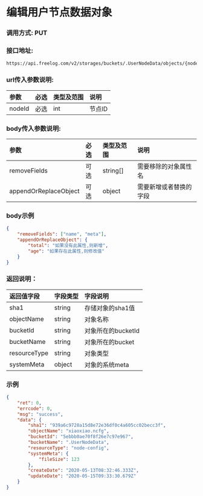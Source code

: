# 编辑用户节点数据对象

### 调用方式: PUT

### 接口地址:

```
https://api.freelog.com/v2/storages/buckets/.UserNodeData/objects/{nodeId}
```

### url传入参数说明:

| 参数 | 必选 | 类型及范围 | 说明 |
| :--- | :--- | :--- | :--- |
| nodeId | 必选 | int | 节点ID |

### body传入参数说明:

| 参数 | 必选 | 类型及范围 | 说明 |
| :--- | :--- | :--- | :--- |
| removeFields | 可选 | string[] | 需要移除的对象属性名 |
| appendOrReplaceObject | 可选 | object | 需要新增或者替换的字段 |


### body示例

```json
{
	"removeFields": ["name", "meta"],
	"appendOrReplaceObject": {
		"total": "如果没有此属性,则新增",
		"age": "如果存在此属性,则修改值"
	}
}
```

### 返回说明：

| 返回值字段 | 字段类型 | 字段说明 |
| :--- | :--- | :--- |
| sha1 | string | 存储对象的sha1值 |
| objectName | string | 对象名称 |
| bucketId | string | 对象所在的bucketId |
| bucketName | string | 对象所在的bucket |
| resourceType | string | 对象类型 |
| systemMeta | object | 对象的系统meta |

### 示例

```json
{
	"ret": 0,
	"errcode": 0,
	"msg": "success",
	"data": {
		"sha1": "939a6c9728a15d8e72e36df0c4a605cc02becc3f",
		"objectName": "xiaoxiao.ncfg",
		"bucketId": "5ebbb0ae70f8f26e7c97e967",
		"bucketName": ".UserNodeData",
		"resourceType": "node-config",
		"systemMeta": {
			"fileSize": 123
		},
		"createDate": "2020-05-13T08:32:46.333Z",
		"updateDate": "2020-05-15T09:33:30.679Z"
	}
}
```
